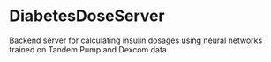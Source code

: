 # DiabetesDoseServer
Backend server for calculating insulin dosages using neural networks trained on Tandem Pump and Dexcom data